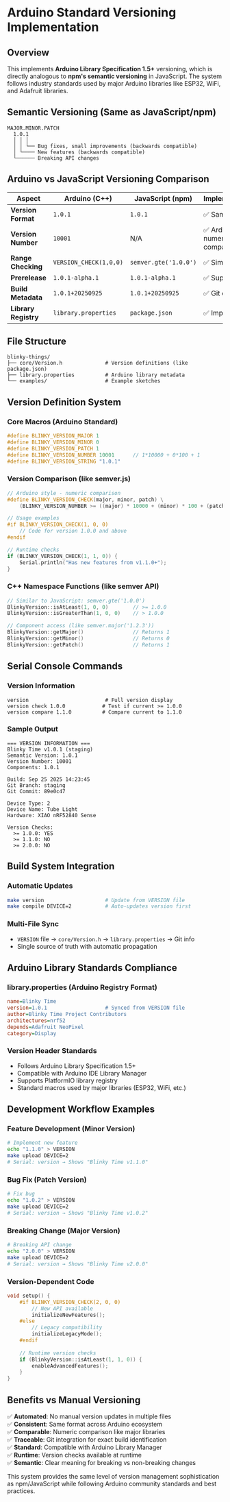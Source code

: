 # Arduino Standard Versioning Implementation

## Overview

This implements **Arduino Library Specification 1.5+** versioning, which is directly analogous to **npm's semantic versioning** in JavaScript. The system follows industry standards used by major Arduino libraries like ESP32, WiFi, and Adafruit libraries.

## Semantic Versioning (Same as JavaScript/npm)

```
MAJOR.MINOR.PATCH
  1.0.1
  │ │ │
  │ │ └── Bug fixes, small improvements (backwards compatible)
  │ └──── New features (backwards compatible)  
  └────── Breaking API changes
```

## Arduino vs JavaScript Versioning Comparison

| Aspect | Arduino (C++) | JavaScript (npm) | Implementation |
|--------|---------------|------------------|----------------|
| **Version Format** | `1.0.1` | `1.0.1` | ✅ Same |
| **Version Number** | `10001` | N/A | ✅ Arduino numeric comparison |
| **Range Checking** | `VERSION_CHECK(1,0,0)` | `semver.gte('1.0.0')` | ✅ Similar API |
| **Prerelease** | `1.0.1-alpha.1` | `1.0.1-alpha.1` | ✅ Supported |
| **Build Metadata** | `1.0.1+20250925` | `1.0.1+20250925` | ✅ Git commit |
| **Library Registry** | `library.properties` | `package.json` | ✅ Implemented |

## File Structure

```
blinky-things/
├── core/Version.h              # Version definitions (like package.json)
├── library.properties          # Arduino library metadata  
└── examples/                   # Example sketches
```

## Version Definition System

### Core Macros (Arduino Standard)
```cpp
#define BLINKY_VERSION_MAJOR 1
#define BLINKY_VERSION_MINOR 0  
#define BLINKY_VERSION_PATCH 1
#define BLINKY_VERSION_NUMBER 10001      // 1*10000 + 0*100 + 1
#define BLINKY_VERSION_STRING "1.0.1"
```

### Version Comparison (like semver.js)
```cpp
// Arduino style - numeric comparison
#define BLINKY_VERSION_CHECK(major, minor, patch) \
    (BLINKY_VERSION_NUMBER >= ((major) * 10000 + (minor) * 100 + (patch)))

// Usage examples
#if BLINKY_VERSION_CHECK(1, 0, 0)
    // Code for version 1.0.0 and above
#endif

// Runtime checks
if (BLINKY_VERSION_CHECK(1, 1, 0)) {
    Serial.println("Has new features from v1.1.0+");
}
```

### C++ Namespace Functions (like semver API)
```cpp
// Similar to JavaScript: semver.gte('1.0.0')
BlinkyVersion::isAtLeast(1, 0, 0)        // >= 1.0.0
BlinkyVersion::isGreaterThan(1, 0, 0)    // > 1.0.0

// Component access (like semver.major('1.2.3'))  
BlinkyVersion::getMajor()                // Returns 1
BlinkyVersion::getMinor()                // Returns 0
BlinkyVersion::getPatch()                // Returns 1
```

## Serial Console Commands

### Version Information
```
version                         # Full version display
version check 1.0.0            # Test if current >= 1.0.0
version compare 1.1.0          # Compare current to 1.1.0
```

### Sample Output
```
=== VERSION INFORMATION ===
Blinky Time v1.0.1 (staging)
Semantic Version: 1.0.1
Version Number: 10001
Components: 1.0.1

Build: Sep 25 2025 14:23:45
Git Branch: staging  
Git Commit: 89e0c47

Device Type: 2
Device Name: Tube Light
Hardware: XIAO nRF52840 Sense

Version Checks:
  >= 1.0.0: YES
  >= 1.1.0: NO
  >= 2.0.0: NO
```

## Build System Integration

### Automatic Updates
```bash
make version                    # Update from VERSION file
make compile DEVICE=2           # Auto-updates version first
```

### Multi-File Sync
- `VERSION` file → `core/Version.h` → `library.properties` → Git info
- Single source of truth with automatic propagation

## Arduino Library Standards Compliance

### library.properties (Arduino Registry Format)
```ini
name=Blinky Time
version=1.0.1                   # Synced from VERSION file
author=Blinky Time Project Contributors
architectures=nrf52
depends=Adafruit NeoPixel
category=Display
```

### Version Header Standards
- Follows Arduino Library Specification 1.5+
- Compatible with Arduino IDE Library Manager
- Supports PlatformIO library registry
- Standard macros used by major libraries (ESP32, WiFi, etc.)

## Development Workflow Examples

### Feature Development (Minor Version)
```bash
# Implement new feature
echo "1.1.0" > VERSION
make upload DEVICE=2
# Serial: version → Shows "Blinky Time v1.1.0"
```

### Bug Fix (Patch Version)  
```bash
# Fix bug
echo "1.0.2" > VERSION
make upload DEVICE=2
# Serial: version → Shows "Blinky Time v1.0.2"
```

### Breaking Change (Major Version)
```bash
# Breaking API change
echo "2.0.0" > VERSION  
make upload DEVICE=2
# Serial: version → Shows "Blinky Time v2.0.0"
```

### Version-Dependent Code
```cpp
void setup() {
    #if BLINKY_VERSION_CHECK(2, 0, 0)
        // New API available
        initializeNewFeatures();
    #else
        // Legacy compatibility
        initializeLegacyMode();
    #endif
    
    // Runtime version checks
    if (BlinkyVersion::isAtLeast(1, 1, 0)) {
        enableAdvancedFeatures();
    }
}
```

## Benefits vs Manual Versioning

✅ **Automated**: No manual version updates in multiple files  
✅ **Consistent**: Same format across Arduino ecosystem  
✅ **Comparable**: Numeric comparison like major libraries  
✅ **Traceable**: Git integration for exact build identification  
✅ **Standard**: Compatible with Arduino Library Manager  
✅ **Runtime**: Version checks available at runtime  
✅ **Semantic**: Clear meaning for breaking vs non-breaking changes  

This system provides the same level of version management sophistication as npm/JavaScript while following Arduino community standards and best practices.